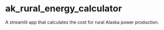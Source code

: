 # ak_rural_energy_calculator
A streamlit app that calculates the cost for rural Alaska power production. 
